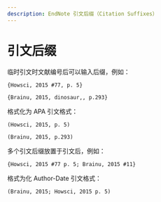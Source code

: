 ```yaml
---
description: EndNote 引文后缀（Citation Suffixes）
---
```


# 引文后缀

临时引文时文献编号后可以输入后缀，例如：

 `{Howsci, 2015 #77, p. 5}`

 `{Brainu, 2015, dinosaur,, p.293}`

格式化为 APA 引文格式：

`(Howsci, 2015, p. 5)`

`(Brainu, 2015, p.293)`

多个引文后缀放置于引文后，例如：

`{Howsci, 2015 #77 p. 5; Brainu, 2015 #11}`

格式为化 Author-Date 引文格式：

`(Brainu, 2015; Howsci, 2015 p. 5)`

